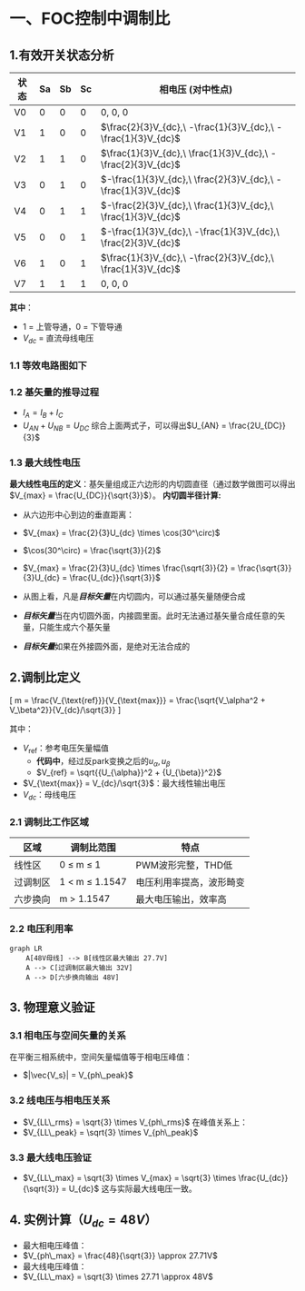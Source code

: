 # 一、FOC控制中调制比

## 1.有效开关状态分析
| 状态 | Sa | Sb | Sc | 相电压 (对中性点) |
|------|----|----|----|-------------------|
| V0   | 0  | 0  | 0  | $0,\ 0,\ 0$ |
| V1   | 1  | 0  | 0  | $\frac{2}{3}V_{dc},\ -\frac{1}{3}V_{dc},\ -\frac{1}{3}V_{dc}$ |
| V2   | 1  | 1  | 0  | $\frac{1}{3}V_{dc},\ \frac{1}{3}V_{dc},\ -\frac{2}{3}V_{dc}$ |
| V3   | 0  | 1  | 0  | $-\frac{1}{3}V_{dc},\ \frac{2}{3}V_{dc},\ -\frac{1}{3}V_{dc}$ |
| V4   | 0  | 1  | 1  | $-\frac{2}{3}V_{dc},\ \frac{1}{3}V_{dc},\ \frac{1}{3}V_{dc}$ |
| V5   | 0  | 0  | 1  | $-\frac{1}{3}V_{dc},\ -\frac{1}{3}V_{dc},\ \frac{2}{3}V_{dc}$ |
| V6   | 1  | 0  | 1  | $\frac{1}{3}V_{dc},\ -\frac{2}{3}V_{dc},\ \frac{1}{3}V_{dc}$ |
| V7   | 1  | 1  | 1  | $0,\ 0,\ 0$ |

**其中**：  
- 1 = 上管导通，0 = 下管导通  
- $V_{dc}$ = 直流母线电压

### 1.1 等效电路图如下

### 1.2 基矢量的推导过程
- $I_A = I_B + I_C$
- $U_{AN} + U_{NB} = U_{DC}$
综合上面两式子，可以得出$U_{AN} = \frac{2U_{DC}}{3}$

### 1.3 最大线性电压

**最大线性电压的定义**：基矢量组成正六边形的内切圆直径（通过数学做图可以得出$V_{max} = \frac{U_{DC}}{\sqrt{3}}$）。
**内切圆半径计算:**
- 从六边形中心到边的垂直距离：
- $V_{max} = \frac{2}{3}U_{dc} \times \cos(30^\circ)$  
- $\cos(30^\circ) = \frac{\sqrt{3}}{2}$
- $V_{max} = \frac{2}{3}U_{dc} \times \frac{\sqrt{3}}{2} = \frac{\sqrt{3}}{3}U_{dc} = \frac{U_{dc}}{\sqrt{3}}$

- 从图上看，凡是***目标矢量***在内切圆内，可以通过基矢量随便合成
- ***目标矢量***当在内切圆外面，内接圆里面。此时无法通过基矢量合成任意的矢量，只能生成六个基矢量
- ***目标矢量***如果在外接圆外面，是绝对无法合成的

## 2.调制比定义
\[  m = \frac{V_{\text{ref}}}{V_{\text{max}}} = \frac{\sqrt{V_\alpha^2 + V_\beta^2}}{V_{dc}/\sqrt{3}} \]

其中：
- $V_{\text{ref}}$：参考电压矢量幅值
    - **代码中**，经过反park变换之后的$u_{\alpha},u_{\beta}$
    - $V_{ref} = \sqrt{{U_{\alpha}}^2 + {U_{\beta}}^2}$
- $V_{\text{max}} = V_{dc}/\sqrt{3}$：最大线性输出电压
- $V_{dc}$：母线电压

### 2.1 调制比工作区域
| 区域       | 调制比范围       | 特点                         |
|-----------|-----------------|-----------------------------|
| 线性区     | 0 ≤ m ≤ 1       | PWM波形完整，THD低           |
| 过调制区   | 1 < m ≤ 1.1547  | 电压利用率提高，波形畸变     |
| 六步换向   | m > 1.1547      | 最大电压输出，效率高         |

### 2.2 电压利用率
```mermaid
graph LR
    A[48V母线] --> B[线性区最大输出 27.7V]
    A --> C[过调制区最大输出 32V]
    A --> D[六步换向输出 48V]
```
## 3. 物理意义验证
### 3.1 相电压与空间矢量的关系
在平衡三相系统中，空间矢量幅值等于相电压峰值：
- $|\vec{V_s}| = V_{ph\_peak}$
### 3.2 线电压与相电压关系
- $V_{LL\_rms} = \sqrt{3} \times V_{ph\_rms}$
在峰值关系上：
- $V_{LL\_peak} = \sqrt{3} \times V_{ph\_peak}$

### 3.3 最大线电压验证
- $V_{LL\_max} = \sqrt{3} \times V_{max} = \sqrt{3} \times \frac{U_{dc}}{\sqrt{3}} = U_{dc}$
这与实际最大线电压一致。
## 4. 实例计算（$U_{dc} = 48V$）
- 最大相电压峰值：
- $V_{ph\_max} = \frac{48}{\sqrt{3}} \approx 27.71V$
- 最大线电压峰值：
- $V_{LL\_max} = \sqrt{3} \times 27.71 \approx 48V$





